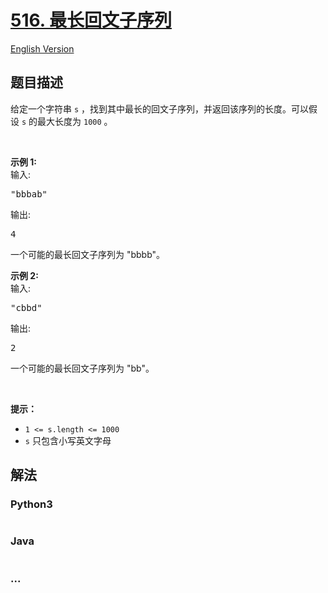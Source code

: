 # [516. 最长回文子序列](https://leetcode-cn.com/problems/longest-palindromic-subsequence)

[English Version](https://github.com/yanglr/leetcode-ac/blob/master/assets/0500-0599/0516.Longest%20Palindromic%20Subsequence/README_EN.md)

## 题目描述

<!-- 这里写题目描述 -->

<p>给定一个字符串 <code>s</code> ，找到其中最长的回文子序列，并返回该序列的长度。可以假设 <code>s</code> 的最大长度为 <code>1000</code> 。</p>

<p>&nbsp;</p>

<p><strong>示例 1:</strong><br>
输入:</p>

<pre>&quot;bbbab&quot;
</pre>

<p>输出:</p>

<pre>4
</pre>

<p>一个可能的最长回文子序列为 &quot;bbbb&quot;。</p>

<p><strong>示例 2:</strong><br>
输入:</p>

<pre>&quot;cbbd&quot;
</pre>

<p>输出:</p>

<pre>2
</pre>

<p>一个可能的最长回文子序列为 &quot;bb&quot;。</p>

<p>&nbsp;</p>

<p><strong>提示：</strong></p>

<ul>
	<li><code>1 &lt;= s.length &lt;= 1000</code></li>
	<li><code>s</code> 只包含小写英文字母</li>
</ul>


## 解法

<!-- 这里可写通用的实现逻辑 -->

<!-- tabs:start -->

### **Python3**

<!-- 这里可写当前语言的特殊实现逻辑 -->

```python

```

### **Java**

<!-- 这里可写当前语言的特殊实现逻辑 -->

```java

```

### **...**

```

```

<!-- tabs:end -->
